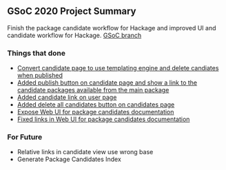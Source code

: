 ## GSoC 2020 Project Summary

Finish the package candidate workflow for Hackage and improved UI and candidate workflow for Hackage.
[GSoC branch](https://github.com/haskell/hackage-server/compare/sc/gsoc20)

### Things that done

- [Convert candidate page to use templating engine and delete candiates when published](https://github.com/haskell/hackage-server/pull/885)
- [Added publish button on candidate page and show a link to the candidate packages available from the main package](https://github.com/haskell/hackage-server/commit/3f2c30ce5614406965994942f5c63d6305870ae4)
- [Added candidate link on user page](https://github.com/haskell/hackage-server/commit/3f2c30ce5614406965994942f5c63d6305870ae4)
- [Added delete all candidates button on candidates page](https://github.com/haskell/hackage-server/commit/6c327990296dcdfc200b42bf88ed49908dfc1936)
- [Expose Web UI for package candidates documentation](https://github.com/haskell/hackage-server/commit/483aaf6316c5fa8db4d8ea5d7d086aefb45f7fd0)
- [Fixed links in Web UI for package candidates documentation](https://github.com/haskell/hackage-server/commit/da176f179745eb5c2fa7a49ebeb7db7b85d735ba)

### For Future
- Relative links in candidate view use wrong base
- Generate Package Candidates Index
